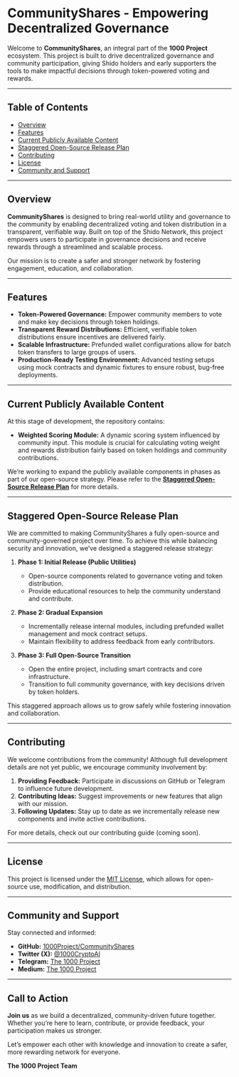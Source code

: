 # CommunityShares - Empowering Decentralized Governance

Welcome to **CommunityShares**, an integral part of the **1000 Project** ecosystem. This project is built to drive decentralized governance and community participation, giving Shido holders and early supporters the tools to make impactful decisions through token-powered voting and rewards.

---

## **Table of Contents**

- [Overview](#overview)
- [Features](#features)
- [Current Publicly Available Content](#current-publicly-available-content)
- [Staggered Open-Source Release Plan](#staggered-open-source-release-plan)
- [Contributing](#contributing)
- [License](#license)
- [Community and Support](#community-and-support)

---

## **Overview**

**CommunityShares** is designed to bring real-world utility and governance to the community by enabling decentralized voting and token distribution in a transparent, verifiable way. Built on top of the Shido Network, this project empowers users to participate in governance decisions and receive rewards through a streamlined and scalable process.

Our mission is to create a safer and stronger network by fostering engagement, education, and collaboration.

---

## **Features**

- **Token-Powered Governance:** Empower community members to vote and make key decisions through token holdings.
- **Transparent Reward Distributions:** Efficient, verifiable token distributions ensure incentives are delivered fairly.
- **Scalable Infrastructure:** Prefunded wallet configurations allow for batch token transfers to large groups of users.
- **Production-Ready Testing Environment:** Advanced testing setups using mock contracts and dynamic fixtures to ensure robust, bug-free deployments.

---

## **Current Publicly Available Content**

At this stage of development, the repository contains:

- **Weighted Scoring Module:** A dynamic scoring system influenced by community input. This module is crucial for calculating voting weight and rewards distribution fairly based on token holdings and community contributions.

We’re working to expand the publicly available components in phases as part of our open-source strategy. Please refer to the **[Staggered Open-Source Release Plan](#staggered-open-source-release-plan)** for more details.

---

## **Staggered Open-Source Release Plan**

We are committed to making CommunityShares a fully open-source and community-governed project over time. To achieve this while balancing security and innovation, we’ve designed a staggered release strategy:

1. **Phase 1: Initial Release (Public Utilities)**
   - Open-source components related to governance voting and token distribution.
   - Provide educational resources to help the community understand and contribute.

2. **Phase 2: Gradual Expansion**
   - Incrementally release internal modules, including prefunded wallet management and mock contract setups.
   - Maintain flexibility to address feedback from early contributors.

3. **Phase 3: Full Open-Source Transition**
   - Open the entire project, including smart contracts and core infrastructure.
   - Transition to full community governance, with key decisions driven by token holders.

This staggered approach allows us to grow safely while fostering innovation and collaboration.

---

## **Contributing**

We welcome contributions from the community! Although full development details are not yet public, we encourage community involvement by:

1. **Providing Feedback:** Participate in discussions on GitHub or Telegram to influence future development.
2. **Contributing Ideas:** Suggest improvements or new features that align with our mission.
3. **Following Updates:** Stay up to date as we incrementally release new components and invite active contributions.

For more details, check out our contributing guide (coming soon).

---

## **License**

This project is licensed under the [MIT License](LICENSE), which allows for open-source use, modification, and distribution.

---

## **Community and Support**

Stay connected and informed:

- **GitHub:** [1000Project/CommunityShares](https://github.com/1000Project/CommunityShares)
- **Twitter (X):** [@1000CryptoAI](https://twitter.com/1000CryptoAI)
- **Telegram:** [The 1000 Project](https://t.me/the1000Project)
- **Medium:** [The 1000 Project](https://medium.com/the-1000-project)

---

## **Call to Action**

**Join us** as we build a decentralized, community-driven future together. Whether you’re here to learn, contribute, or provide feedback, your participation makes us stronger.

Let’s empower each other with knowledge and innovation to create a safer, more rewarding network for everyone.

**The 1000 Project Team**

